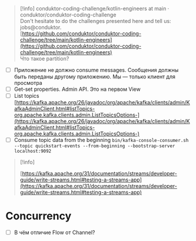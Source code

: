 > [!info] conduktor-coding-challenge/kotlin-engineers at main · conduktor/conduktor-coding-challenge  
> Don't hesitate to do the challenges presented here and tell us: jobs@conduktor.  
> [https://github.com/conduktor/conduktor-coding-challenge/tree/main/kotlin-engineers](https://github.com/conduktor/conduktor-coding-challenge/tree/main/kotlin-engineers)  
Что такое partition?
- [ ] Приложение не должно consume messages. Сообщения должны быть переданы другому приложению. Мы — только клиент для просмотра
- [ ] Get-set properties. Admin API. Это на первом View
- [ ] List topics [https://kafka.apache.org/26/javadoc/org/apache/kafka/clients/admin/KafkaAdminClient.html#listTopics-org.apache.kafka.clients.admin.ListTopicsOptions-](https://kafka.apache.org/26/javadoc/org/apache/kafka/clients/admin/KafkaAdminClient.html#listTopics-org.apache.kafka.clients.admin.ListTopicsOptions-)
- [ ] Consume topic data from the beginning `bin/kafka-console-consumer.sh --topic quickstart-events --from-beginning --bootstrap-server localhost:9092`

> [!info]  
>  
> [https://kafka.apache.org/31/documentation/streams/developer-guide/write-streams.html#testing-a-streams-app](https://kafka.apache.org/31/documentation/streams/developer-guide/write-streams.html#testing-a-streams-app)  
# Concurrency
- [ ] В чём отличие Flow от Channel?